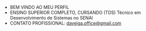 - BEM VINDO AO MEU PERFIL
- ENSINO SUPERIOR COMPLETO, CURSANDO (TDS) Técnico em Desenvolvimento de Sistemas no SENAI
- CONTATO PROFISSIONAL: daveiga.office@gmail.com

